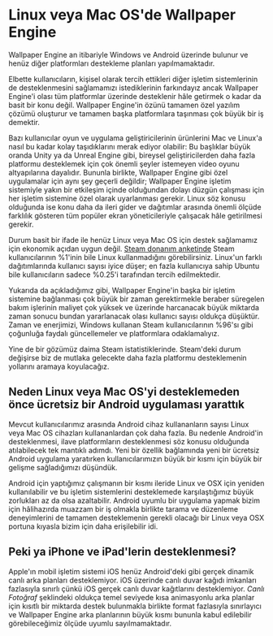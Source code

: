 # Linux veya Mac OS'de Wallpaper Engine

Wallpaper Engine an itibariyle Windows ve Android üzerinde bulunur ve henüz diğer platformları destekleme planları yapılmamaktadır.

Elbette kullanıcıların, kişisel olarak tercih ettikleri diğer işletim sistemlerinin de desteklenmesini sağlamamızı istediklerinin farkındayız ancak Wallpaper Engine'i olası tüm platformlar üzerinde desteklenir hâle getirmek o kadar da basit bir konu değil. Wallpaper Engine'in özünü tamamen özel yazılım çözümü oluşturur ve tamamen başka platformlara taşınması çok büyük bir iş demektir.

Bazı kullanıcılar oyun ve uygulama geliştiricilerinin ürünlerini Mac ve Linux'a nasıl bu kadar kolay taşıdıklarını merak ediyor olabilir: Bu başlıklar büyük oranda Unity ya da Unreal Engine gibi, bireysel geliştiricilerden daha fazla platformu desteklemek için çok önemli şeyler istemeyen video oyunu altyapılarına dayalıdır. Bununla birlikte, Wallpaper Engine gibi özel uygulamalar için aynı şey geçerli değildir; Wallpaper Engine işletim sistemiyle yakın bir etkileşim içinde olduğundan dolayı düzgün çalışması için her işletim sistemine özel olarak uyarlanması gerekir. Linux söz konusu olduğunda ise konu daha da ileri gider ve dağıtımlar arasında önemli ölçüde farklılık gösteren tüm popüler ekran yöneticileriyle çalışacak hâle getirilmesi gerekir.

Durum basit bir ifade ile henüz Linux veya Mac OS için destek sağlamamız için ekonomik açıdan uygun değil. [Steam donanım anketinde](https://store.steampowered.com/hwsurvey) Steam kullanıcılarının %1'inin bile Linux kullanmadığını görebilirsiniz. Linux'un farklı dağıtımlarında kullanıcı sayısı iyice düşer; en fazla kullanıcıya sahip Ubuntu bile kullanıcıların sadece %0.25'i tarafından tercih edilmektedir.

Yukarıda da açıkladığımız gibi, Wallpaper Engine'in başka bir işletim sistemine bağlanması çok büyük bir zaman gerektirmekle beraber süregelen bakım işlerinin maliyet çok yüksek ve üzerinde harcanacak büyük miktarda zaman sonucu bundan yararlanacak olası kullanıcı sayısı oldukça düşüktür. Zaman ve enerjimizi, Windows kullanan Steam kullanıcılarının %96'sı gibi çoğunluğa faydalı güncellemeler ve platformlara odaklamalıyız.

Yine de bir gözümüz daima Steam istatistiklerinde. Steam'deki durum değişirse biz de mutlaka gelecekte daha fazla platformu desteklemenin yollarını aramaya koyulacağız.

## Neden Linux veya Mac OS'yi desteklemeden önce ücretsiz bir Android uygulaması yarattık

Mevcut kullanıcılarımız arasında Android cihaz kullananların sayısı Linux veya Mac OS cihazları kullananlardan çok daha fazla. Bu nedenle Android'in desteklenmesi, ilave platformların desteklenmesi söz konusu olduğunda atılabilecek tek mantıklı adımdı. Yeni bir özellik bağlamında yeni bir ücretsiz Android uygulama yaratırken kullanıcılarımızın büyük bir kısmı için büyük bir gelişme sağladığımızı düşündük.

Android için yaptığımız çalışmanın bir kısmı ileride Linux ve OSX için yeniden kullanılabilir ve bu işletim sistemlerini desteklemede karşılaştığımız büyük zorlukları az da olsa azaltabilir. Android uyumlu bir uygulama yapmak bizim için hâlihazırda muazzam bir iş olmakla birlikte tarama ve düzenleme deneyimlerini de tamamen desteklemenin gerekli olacağı bir Linux veya OSX portuna kıyasla bizim için daha erişilebilir idi.

## Peki ya iPhone ve iPad'lerin desteklenmesi?

Apple'ın mobil işletim sistemi iOS henüz Android'deki gibi gerçek dinamik canlı arka planları desteklemiyor. iOS üzerinde canlı duvar kağıdı imkanları fazlasıyla sınırlı çünkü iOS gerçek canlı duvar kağıtlarını desteklemiyor. *Canlı Fotoğraf* şeklindeki oldukça temel seviyede kısa animasyonlu arka planlar için kısıtlı bir miktarda destek bulunmakla birlikte format fazlasıyla sınırlayıcı ve Wallpaper Engine arka planlarının büyük kısmı bununla kabul edilebilir görebileceğimiz ölçüde uyumlu sayılmamaktadır.